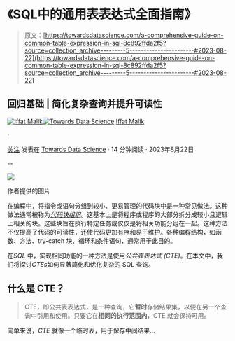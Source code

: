 # 《SQL中的通用表表达式全面指南》

> 原文：[https://towardsdatascience.com/a-comprehensive-guide-on-common-table-expression-in-sql-8c892ffda2f5?source=collection_archive---------5-----------------------#2023-08-22](https://towardsdatascience.com/a-comprehensive-guide-on-common-table-expression-in-sql-8c892ffda2f5?source=collection_archive---------5-----------------------#2023-08-22)

## 回归基础 | 简化复杂查询并提升可读性

[](https://iffatm.medium.com/?source=post_page-----8c892ffda2f5--------------------------------)[![Iffat Malik](../Images/7be3b651053507de2077b3c3c9d3a408.png)](https://iffatm.medium.com/?source=post_page-----8c892ffda2f5--------------------------------)[](https://towardsdatascience.com/?source=post_page-----8c892ffda2f5--------------------------------)[![Towards Data Science](../Images/a6ff2676ffcc0c7aad8aaf1d79379785.png)](https://towardsdatascience.com/?source=post_page-----8c892ffda2f5--------------------------------) [Iffat Malik](https://iffatm.medium.com/?source=post_page-----8c892ffda2f5--------------------------------)

·

[关注](https://medium.com/m/signin?actionUrl=https%3A%2F%2Fmedium.com%2F_%2Fsubscribe%2Fuser%2F88491120e677&operation=register&redirect=https%3A%2F%2Ftowardsdatascience.com%2Fa-comprehensive-guide-on-common-table-expression-in-sql-8c892ffda2f5&user=Iffat+Malik&userId=88491120e677&source=post_page-88491120e677----8c892ffda2f5---------------------post_header-----------) 发表在 [Towards Data Science](https://towardsdatascience.com/?source=post_page-----8c892ffda2f5--------------------------------) · 14 分钟阅读 · 2023年8月22日 [](https://medium.com/m/signin?actionUrl=https%3A%2F%2Fmedium.com%2F_%2Fvote%2Ftowards-data-science%2F8c892ffda2f5&operation=register&redirect=https%3A%2F%2Ftowardsdatascience.com%2Fa-comprehensive-guide-on-common-table-expression-in-sql-8c892ffda2f5&user=Iffat+Malik&userId=88491120e677&source=-----8c892ffda2f5---------------------clap_footer-----------)

--

[](https://medium.com/m/signin?actionUrl=https%3A%2F%2Fmedium.com%2F_%2Fbookmark%2Fp%2F8c892ffda2f5&operation=register&redirect=https%3A%2F%2Ftowardsdatascience.com%2Fa-comprehensive-guide-on-common-table-expression-in-sql-8c892ffda2f5&source=-----8c892ffda2f5---------------------bookmark_footer-----------)![](../Images/b150ba7dccc63bf4a565984c86a8b0aa.png)

作者提供的图片

在编程中，将指令或语句分组到较小、更易管理的代码块中是一种常见做法。这种做法通常被称为[*代码块组织*](https://en.wikipedia.org/wiki/Block_(programming))。这基本上是将程序或程序的大部分拆分成较小且逻辑上相关的块。这些块旨在执行特定任务或仅仅是将相关功能分组在一起。这种方法不仅提高了代码的可读性，还使代码更加有序和易于维护。各种编程结构，如函数、方法、try-catch 块、循环和条件语句，通常用于此目的。

在*SQL* 中，实现相同功能的一种方法是使用*公共表表达式 (CTE)*。在本文中，我们将探讨*CTEs*如何显著简化和优化复杂的 SQL 查询。

## 什么是 CTE？

> CTE，即公共表表达式，是一种查询，它**暂时**存储结果集，以便在另一个查询中引用和使用。只要它在**相同的执行范围内**，CTE 就会保持可用。

简单来说，*CTE* 就像一个临时表，用于保存中间结果…

